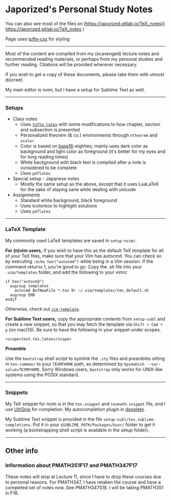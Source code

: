 # Japorized's Personal Study Notes

You can also see most of the files on [https://japorized.gitlab.io/TeX_notes]( https://japorized.gitlab.io/TeX_notes )

Page uses [tufte-css](https://github.com/edwardtufte/tufte-css) for styling

---
Most of the content are compiled from my (scavenged) lecture notes and recommended reading materials, or perhaps from my personal studies and further reading. Citations will be provided wherever necessary.

If you wish to get a copy of these documents, please take them with utmost discreet.

My main editor is nvim, but I have a setup for Sublime Text as well.

---
### Setups

* Class notes
  * Uses [`tufte-latex`](https://github.com/Tufte-LaTeX/tufte-latex) with some modifications to how chapter, section and subsection is presented
  * Personalized theorem (& co.) environments through `ntheorem` and `xcolor`
  * Color is based on [base16](https://github.com/chriskempson/base16)-eighties; mainly uses dark color as background and light color as foreground (it's better for my eyes and for long reading times)
  * White background with black text is compiled after a note is considered to be complete
  * Uses `pdflatex`
* Special setup - Japanese notes
  * Mostly the same setup as the above, except that it uses LuaLaTeX for the sake of staying sane while dealing with unicode
* Assignments
  * Standard white background, black foreground
  * Uses tcolorbox to highlight solutions
  * Uses `pdflatex`

---
### LaTeX Template

My commonly used LaTeX templates are saved in `setup-nvim/`.

**For (n)vim users,** if you wish to have this as the default TeX template for all of your TeX files, make sure that your VIm has autocmd. You can check so by executing `:echo has("autocmd")` while being in a VIm session. If the command returns 1, you're good to go. Copy the .sh file into your `.vim/templates` folder, and add the following to your vimrc

```
if has("autocmd")
  augroup templates
    autocmd BufNewFile *.tex 0r ~/.vim/templates/tex_default.sh
  augroup END
endif
```

Otherwise, check out [`vim-template`](https://gitlab.com/japorized/vim-template).

**For Sublime Text users,** copy the appropriate contents from `setup-subl` and create a new snippet, so that you may fetch the template via `Shift + Cmd + p` (on macOS). Be sure to have the following in your snippet under scopes.

```
<scope>text.tex.latex</scope>
```

**Preamble**

Use the `bootstrap` shell script to symlink the `.sty` files and preambles sitting in `tex-common/` to your `TEXMFHOME` path, as determined by `kpsewhich --var-value=TEXMFHOME`. Sorry Windows users, `bootstrap` only works for UNIX-like systems using the POSIX standard.

---
### Snippets

My TeX snippet for nvim is in the `tex.snippet` and `texmath.snippet` file, and I use [UltiSnip](https://github.com/SirVer/ultisnips) for completion. My autocompletion plugin in [deoplete](https://github.com/Shougo/deoplete.nvim).

My Sublime Text snippet is provided in the file `setup-subl/tex.sublime-completions`. Put it in your `$SUBLIME_PATH/Packages/User/` folder to get it working (a bootstrapping shell script is available in the setup folder).

---

## Other info

### Information about PMATH351F17 and PMATH347F17

These notes will stop at Lecture 11, since I have to drop these courses due to personal reasons. For PMATH347, I have retaken the course and have a completed set of notes now. See PMATH347S18. I will be taking PMATH351 in F18.
